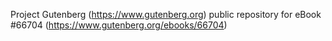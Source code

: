 Project Gutenberg (https://www.gutenberg.org) public repository for
eBook #66704 (https://www.gutenberg.org/ebooks/66704)
